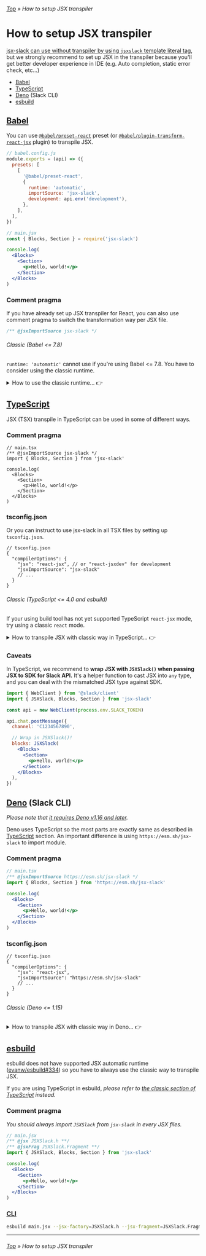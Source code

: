 ###### [Top](../README.md) &raquo; How to setup JSX transpiler

# How to setup JSX transpiler

[jsx-slack can use without transpiler by using `jsxslack` template literal tag](<(../README.md#quick-start-template-literal)>), but we strongly recommend to set up JSX in the transpiler because you'll get better developer experience in IDE (e.g. Auto completion, static error check, etc...)

- [Babel](#babel)
- [TypeScript](#typescript)
- [Deno](#deno) (Slack CLI)
- [esbuild](#esbuild)

## [Babel](https://babeljs.io/) <a name="babel"></a>

You can use [`@babel/preset-react`](https://babeljs.io/docs/en/babel-preset-react) preset (or [`@babel/plugin-transform-react-jsx`](https://babeljs.io/docs/en/babel-plugin-transform-react-jsx) plugin) to transpile JSX.

```javascript
// babel.config.js
module.exports = (api) => ({
  presets: [
    [
      '@babel/preset-react',
      {
        runtime: 'automatic',
        importSource: 'jsx-slack',
        development: api.env('development'),
      },
    ],
  ],
})
```

```jsx
// main.jsx
const { Blocks, Section } = require('jsx-slack')

console.log(
  <Blocks>
    <Section>
      <p>Hello, world!</p>
    </Section>
  </Blocks>
)
```

### Comment pragma

If you have already set up JSX transpiler for React, you can also use comment pragma to switch the transformation way per JSX file.

```jsx
/** @jsxImportSource jsx-slack */
```

###### Classic (Babel <= 7.8)

`runtime: 'automatic'` cannot use if you're using Babel <= 7.8. You have to consider using the classic runtime.

<details>
<summary>How to use the classic runtime... 👉</summary>

```javascript
// babel.config.js
module.exports = (api) => ({
  presets: [
    [
      '@babel/preset-react',
      {
        runtime: 'classic',
        pragma: 'JSXSlack.h',
        pragmaFrag: 'JSXSlack.Fragment',
        development: api.env('development'),
      },
    ],
  ],
})
```

_You should always import `JSXSlack` from `jsx-slack` in every JSX._

```jsx
// main.jsx
const { JSXSlack, Blocks, Section } = require('jsx-slack')

console.log(
  <Blocks>
    <Section>
      <p>Hello, world!</p>
    </Section>
  </Blocks>
)
```

#### Comment pragma

```jsx
/** @jsx JSXSlack.h **/
/** @jsxFrag JSXSlack.Fragment **/
const { JSXSlack } = require('jsx-slack')
```

</details>

## [TypeScript](https://www.typescriptlang.org/) <a name="typescript"></a>

JSX (TSX) transpile in TypeScript can be used in some of different ways.

### Comment pragma

```tsx
// main.tsx
/** @jsxImportSource jsx-slack */
import { Blocks, Section } from 'jsx-slack'

console.log(
  <Blocks>
    <Section>
      <p>Hello, world!</p>
    </Section>
  </Blocks>
)
```

### tsconfig.json

Or you can instruct to use jsx-slack in all TSX files by setting up `tsconfig.json`.

```jsonc
// tsconfig.json
{
  "compilerOptions": {
    "jsx": "react-jsx", // or "react-jsxdev" for development
    "jsxImportSource": "jsx-slack"
    // ...
  }
}
```

###### Classic (TypeScript <= 4.0 and esbuild) <a name="typescript-classic"></a>

If your using build tool has not yet supported TypeScript `react-jsx` mode, try using a classic `react` mode.

<details>
<summary>How to transpile JSX with classic way in TypeScript... 👉</summary>

#### Comment pragma

_You should always import `JSXSlack` from `jsx-slack` in every TSX files._

```jsx
/** @jsx JSXSlack.h **/
/** @jsxFrag JSXSlack.Fragment **/
import { JSXSlack, Blocks, Section } from 'jsx-slack'

console.log(
  JSXSlack(
    <Blocks>
      <Section>
        <p>Hello, world!</p>
      </Section>
    </Blocks>
  )
)
```

Please note that `jsxFrag` pragma is available only in [TypeScript >= 4.0](https://devblogs.microsoft.com/typescript/announcing-typescript-4-0/#custom-jsx-factories).

#### tsconfig.json

```jsonc
// tsconfig.json
{
  "compilerOptions": {
    "jsx": "react",
    "jsxFactory": "JSXSlack.h",
    // NOTE: jsxFragmentFactory is available only in TypeScript >= v4.0.
    "jsxFragmentFactory": "JSXSlack.Fragment"
    // ...
  }
}
```

</details>

### Caveats

In TypeScript, we recommend to **wrap JSX with `JSXSlack()` when passing JSX to SDK for Slack API.** It's a helper function to cast JSX into `any` type, and you can deal with the mismatched JSX type against SDK.

```jsx
import { WebClient } from '@slack/client'
import { JSXSlack, Blocks, Section } from 'jsx-slack'

const api = new WebClient(process.env.SLACK_TOKEN)

api.chat.postMessage({
  channel: 'C1234567890',

  // Wrap in JSXSlack()!
  blocks: JSXSlack(
    <Blocks>
      <Section>
        <p>Hello, world!</p>
      </Section>
    </Blocks>
  ),
})
```

## [Deno](https://deno.land/) (Slack CLI) <a name="deno"></a>

_Please note that [it requires Deno v1.16 and later](https://deno.com/blog/v1.16#support-for-new-jsx-transforms)._

Deno uses TypeScript so the most parts are exactly same as described in [TypeScript](#typescript) section. An important difference is using `https://esm.sh/jsx-slack` to import module.

### Comment pragma

```jsx
// main.tsx
/** @jsxImportSource https://esm.sh/jsx-slack */
import { Blocks, Section } from 'https://esm.sh/jsx-slack'

console.log(
  <Blocks>
    <Section>
      <p>Hello, world!</p>
    </Section>
  </Blocks>
)
```

### tsconfig.json

```jsonc
// tsconfig.json
{
  "compilerOptions": {
    "jsx": "react-jsx",
    "jsxImportSource": "https://esm.sh/jsx-slack"
    // ...
  }
}
```

###### Classic (Deno <= 1.15) <a name="typescript-classic"></a>

<details>
<summary>How to transpile JSX with classic way in Deno... 👉</summary>

#### Comment pragma

_You should always import `JSXSlack` from `jsx-slack` ESM CDN in every TSX files._

```jsx
/** @jsx JSXSlack.h **/
/** @jsxFrag JSXSlack.Fragment **/
import { JSXSlack, Blocks, Section } from 'https://esm.sh/jsx-slack'

console.log(
  <Blocks>
    <Section>
      <p>Hello, world!</p>
    </Section>
  </Blocks>
)
```

#### tsconfig.json

```jsonc
// tsconfig.json
{
  "compilerOptions": {
    "jsx": "react",
    "jsxFactory": "JSXSlack.h",
    "jsxFragmentFactory": "JSXSlack.Fragment"
    // ...
  }
}
```

</details>

## [esbuild](https://babeljs.io/) <a name="esbuild"></a>

esbuild does not have supported JSX automatic runtime ([evanw/esbuild#334](https://github.com/evanw/esbuild/issues/334)) so you have to always use the classic way to transpile JSX.

If you are using TypeScript in esbuild, _please refer to [the classic section of TypeScript](#typescript-classic) instead._

### Comment pragma

_You should always import `JSXSlack` from `jsx-slack` in every JSX files._

```jsx
// main.jsx
/** @jsx JSXSlack.h **/
/** @jsxFrag JSXSlack.Fragment **/
import { JSXSlack, Blocks, Section } from 'jsx-slack'

console.log(
  <Blocks>
    <Section>
      <p>Hello, world!</p>
    </Section>
  </Blocks>
)
```

### [CLI](https://esbuild.github.io/content-types/#using-jsx-without-react)

```bash
esbuild main.jsx --jsx-factory=JSXSlack.h --jsx-fragment=JSXSlack.Fragment
```

---

###### [Top](../README.md) &raquo; How to setup JSX transpiler
